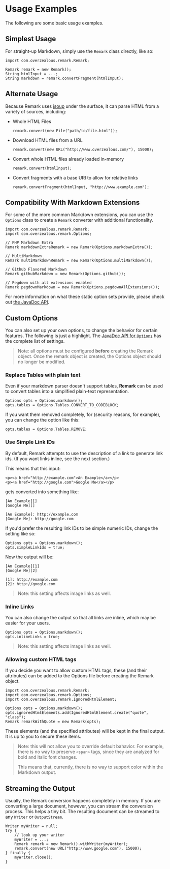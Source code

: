 # Usage Examples

The following are some basic usage examples.

## Simplest Usage

For straight-up Markdown, simply use the `Remark` class directly, like so:

    import com.overzealous.remark.Remark;
    
    Remark remark = new Remark();
    String htmlInput = ...;
    String markdown = remark.convertFragment(htmlImput);

## Alternate Usage

Because Remark uses [jsoup][] under the surface, it can parse HTML from a variety of sources, including:

*   Whole HTML Files

        remark.convert(new File("path/to/file.html"));
        
*   Download HTML files from a URL

        remark.convert(new URL("http://www.overzealous.com/"), 15000);

*   Convert whole HTML files already loaded in-memory

        remark.convert(htmlInput);

*   Convert fragments with a base URI to allow for relative links

        remark.convertFragment(htmlInput, "http://www.example.com");


## Compatibility With Markdown Extensions

For some of the more common Markdown extensions, you can use the `Options` class to create a `Remark` converter with additional functionality.

    import com.overzealous.remark.Remark;
    import com.overzealous.remark.Options;
    
    // PHP Markdown Extra
    Remark markdownExtraRemark = new Remark(Options.markdownExtra());
    
    // MultiMarkdown
    Remark multiMarkdownRemark = new Remark(Options.multiMarkdown());
    
    // Github Flavored Markdown
    Remark githubMarkdown = new Remark(Options.github());
    
    // Pegdown with all extensions enabled
    Remark pegdownMarkdown = new Remark(Options.pegdownAllExtensions());

For more information on what these static option sets provide, please check out [the JavaDoc API][javadoc Options].

## Custom Options

You can also set up your own options, to change the behavior for certain features.  The following is just a highlight.  The [JavaDoc API for `Options`][javadoc Options] has the complete list of settings.

> Note: all options must be configured **before** creating the Remark object.  Once the remark object is created, the Options object should no longer be modified.

### Replace Tables with plain text 

Even if your markdown parser doesn't support tables, **Remark** can be used to convert tables into a simplified plain-text representation.

    Options opts = Options.markdown();
    opts.tables = Options.Tables.CONVERT_TO_CODEBLOCK;

If you want them removed completely, for (security reasons, for example), you can change the option like this:

    opts.tables = Options.Tables.REMOVE;

### Use Simple Link IDs

By default, Remark attempts to use the description of a link to generate link ids.  (If you want links inline, see the next section.)

This means that this input:

    <p><a href="http://example.com">An Example</a></p>
    <p><a href="http://google.com">Google Me</a></p>
    
gets converted into something like:

    [An Example][]
    [Google Me][]
    
    [An Example]: http://example.com
    [Google Me]: http://google.com

If you'd prefer the resulting link IDs to be simple numeric IDs, change the setting like so:

    Options opts = Options.markdown();
    opts.simpleLinkIds = true;
    
Now the output will be:

    [An Example][1]
    [Google Me][2]
    
    [1]: http://example.com
    [2]: http://google.com

> Note: this setting affects image links as well.

### Inline Links

You can also change the output so that all links are inline, which may be easier for your users.

    Options opts = Options.markdown();
    opts.inlineLinks = true;

> Note: this setting affects image links as well.


### Allowing custom HTML tags

If you decide you want to allow custom HTML tags, these (and their attributes) can be added to the Options file before creating
the Remark object.

    import com.overzealous.remark.Remark;
    import com.overzealous.remark.Options;
    import com.overzealous.remark.IgnoredHtmlElement;
    
    Options opts = Options.markdown();
    opts.ignoredHtmlElements.add(IgnoredHtmlElement.create("quote", "class");
    Remark remarkWithQuote = new Remark(opts);

These elements (and the specified attributes) will be kept in the final output.  It is up to you to secure these items.

> Note: this will not allow you to override default bahavior. For example, there is no way to preserve `<span>` tags, since they are analyzed for bold and italic font changes.
>
> This means that, currently, there is no way to support color within the Markdown output.

## Streaming the Output

Usually, the Remark conversion happens completely in memory.  If you are converting a large document, however, you can stream the conversion process.  This helps a tiny bit.  The resulting document can be streamed to any `Writer` or `OutputStream`.

    Writer myWriter = null;
    try {
    	// look up your writer
    	myWriter = ...;
    	Remark remark = new Remark().withWriter(myWriter);
    	remark.convert(new URL("http://www.google.com"), 15000);
    } finally {
    	myWriter.close();
    }



[jsoup]: http://jsoup.org/
[javadoc Options]: ../javadoc/com/overzealous/remark/Options.html